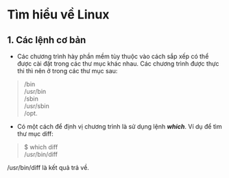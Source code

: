 # Tìm hiểu về Linux
## 1. Các lệnh cơ bản
* Các chương trình hày phần mềm tùy thuộc vào cách sắp xếp có thể được cài đặt trong các thư mục khác nhau. Các chương trình được thực thi thì nên ở trong các thư mục sau:
>/bin  
/usr/bin  
/sbin  
/usr/sbin  
/opt.  
* Có một cách để định vị chương trình là sử dụng lệnh ***which***. Ví dụ để tìm thư mục diff:
>$ which diff  
/usr/bin/diff  

/usr/bin/diff là kết quả trả về.
